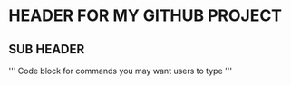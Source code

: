 # HEADER FOR MY GITHUB PROJECT
## SUB HEADER
'''
Code block for commands you may want users to type
'''


